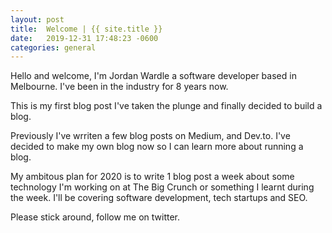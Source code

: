 ```yaml
---
layout: post
title:  Welcome | {{ site.title }}
date:   2019-12-31 17:48:23 -0600
categories: general
---
```


Hello and welcome, I'm Jordan Wardle a software developer based in Melbourne. I've been in the industry for 8 years now.

This is my first blog post I've taken the plunge and finally decided to build a blog.

Previously I've wrriten a few blog posts on Medium, and Dev.to. I've decided to make my own blog now so I can learn more about running a blog.

My ambitous plan for 2020 is to write 1 blog post a week about some technology I'm working on at The Big Crunch or something I learnt during the week. I'll be covering software development, tech startups and SEO.

Please stick around, follow me on twitter.
